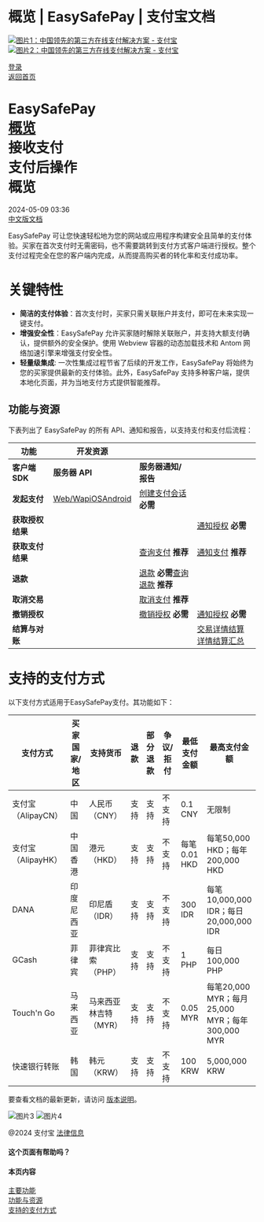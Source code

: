 概览 | EasySafePay | 支付宝文档
===============

[![图片1：中国领先的第三方在线支付解决方案 - 支付宝](https://ac.alipay.com/storage/2024/3/26/d66c43c0-440d-4c97-9976-f2028a2c8c5e.svg)![图片2：中国领先的第三方在线支付解决方案 - 支付宝](https://ac.alipay.com/storage/2024/3/26/a48bd336-aea0-4f16-bf83-616eacbb4434.svg)](/docs/)

[登录](https://global.alipay.com/ilogin/account_login.htm?goto=https%3A%2F%2Fglobal.alipay.com%2Fdocs%2Fac%2Feasypay_en%2Foverview_en)  
[返回首页](../../)  

EasySafePay  
[概览](/docs/ac/easypay_en/overview_en)  
接收支付  
支付后操作  
概览
========  
2024-05-09 03:36  
[中文版文档](https://global.alipay.com/docs/ac/easypay/overview)  

EasySafePay 可让您快速轻松地为您的网站或应用程序构建安全且简单的支付体验。买家在首次支付时无需密码，也不需要跳转到支付方式客户端进行授权。整个支付过程完全在您的客户端内完成，从而提高购买者的转化率和支付成功率。

关键特性
============

*   **简洁的支付体验**：首次支付时，买家只需关联账户并支付，即可在未来实现一键支付。
*   **增强安全性**：EasySafePay 允许买家随时解除关联账户，并支持大额支付确认，提供额外的安全保护。使用 Webview 容器的动态加载技术和 Antom 网络加速引擎来增强支付安全性。
*   **轻量级集成**: 一次性集成过程节省了后续的开发工作，EasySafePay 将始终为您的买家提供最新的支付体验。此外，EasySafePay 支持多种客户端，提供本地化页面，并为当地支付方式提供智能推荐。

**功能与资源**
----------------

下表列出了 EasySafePay 的所有 API、通知和报告，以支持支付和支付后流程：

| **功能** | **开发资源** | | |
| --- | --- | --- | --- |
| **客户端 SDK** | **服务器 API** | **服务器通知/报告** |
| **发起支付** | [Web/Wap](WW)[iOS](ios)[Android](android) | [创建支付会话](https://global.alipay.com/docs/ac/ams/createpaymentsession_easypay) **必需** |  |
| **获取授权结果** |  |  | [通知授权](https://global.alipay.com/docs/ac/ams/notifyauth) **必需** |
| **获取支付结果** |  | [查询支付](https://global.alipay.com/docs/ac/ams/paymentri_online) **推荐** | [通知支付](https://global.alipay.com/docs/ac/ams/paymentrn_online) **推荐** |
| **退款** |  | [退款](https://global.alipay.com/docs/ac/ams/refund_online) **必需**[查询退款](https://global.alipay.com/docs/ac/ams/ir_online) **推荐** |  |
| **取消交易** |  | [取消支付](https://global.alipay.com/docs/ac/ams/paymentc_online) **推荐** |  |
| **撤销授权** |  | [撤销授权](https://global.alipay.com/docs/ac/ams/authrevocation) **必需** | [通知授权](https://global.alipay.com/docs/ac/ams/notifyauth) **必需** |
| **结算与对账** |  |  | [交易详情](https://global.alipay.com/docs/ac/reconcile/transaction_details)[结算详情](https://global.alipay.com/docs/ac/reconcile/settlement_details)[结算汇总](https://global.alipay.com/docs/ac/reconcile/settlement_summary) |
支持的支付方式
================

以下支付方式适用于EasySafePay支付。其功能如下：

| **支付方式** | **买家国家/地区** | **支持货币** | **退款** | **部分退款** | **争议/拒付** | **最低支付金额** | **最高支付金额** | **退款期限** |
| --- | --- | --- | --- | --- | --- | --- | --- | --- |
| 支付宝（AlipayCN） | 中国 | 人民币（CNY） | 支持 | 支持 | 不支持 | 0.1 CNY | 无限制 | 365天 |
| 支付宝（AlipayHK） | 中国香港 | 港元（HKD） | 支持 | 支持 | 不支持 | 每笔0.01 HKD | 每笔50,000 HKD；每年200,000 HKD | 365天 |
| DANA | 印度尼西亚 | 印尼盾（IDR） | 支持 | 支持 | 不支持 | 300 IDR | 每笔10,000,000 IDR；每日20,000,000 IDR | 365天 |
| GCash | 菲律宾 | 菲律宾比索（PHP） | 支持 | 支持 | 不支持 | 1 PHP | 每日100,000 PHP | 365天 |
| Touch'n Go | 马来西亚 | 马来西亚林吉特（MYR） | 支持 | 支持 | 不支持 | 0.05 MYR | 每笔20,000 MYR；每月25,000 MYR；每年300,000 MYR | 365天 |
| 快速银行转账 | 韩国 | 韩元（KRW） | 支持 | 支持 | 不支持 | 100 KRW | 5,000,000 KRW | 180天 |

要查看文档的最新更新，请访问 [版本说明](https://global.alipay.com/docs/releasenotes)。

![图片3](https://ac.alipay.com/storage/2021/5/20/19b2c126-9442-4f16-8f20-e539b1db482a.png) ![图片4](https://ac.alipay.com/storage/2021/5/20/e9f3f154-dbf0-455f-89f0-b3d4e0c14481.png)

@2024 支付宝 [法律信息](https://global.alipay.com/docs/ac/platform/membership)

#### 这个页面有帮助吗？

#### 本页内容

[主要功能](#uugdl "主要功能")  
[功能与资源](#Z3M39 "功能与资源")  
[支持的支付方式](#8LVsJ "支持的支付方式")